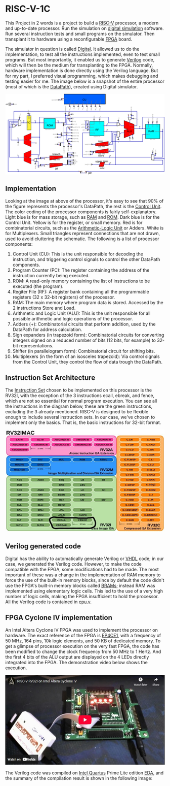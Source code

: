 # RISC-V-1C

This Project in 2 words is a project to build a [RISC-V](https://en.wikipedia.org/wiki/RISC-V) processor, a modern and up-to-date processor. Run the simulation on [digital simulation](https://en.wikipedia.org/wiki/Logic_simulation) software. Run several instruction tests and small programs on the simulator. Then transplant it to hardware using a reconfigurable [FPGA](https://en.wikipedia.org/wiki/Field-programmable_gate_array) board.

The simulator in question is called [Digital](https://github.com/hneemann/Digital). It allowed us to do the implementation, to test all the instructions implemented, even to test small programs. But most importantly, it enabled us to generate [Verilog](https://en.wikipedia.org/wiki/Verilog) code, which will then be the medium for transplanting to the FPGA. Normally, hardware implementation is done directly using the Verilog language. But for my part, I preferred visual programming, which makes debugging and testing easier for me. The image below is a snapshot of the entire processor (most of which is the [DataPath](https://en.wikipedia.org/wiki/Datapath)), created using Digital simulator.

![image](rv32i.png)

## Implementation

Looking at the image at above of the processor, it's easy to see that 90% of the figure represents the processor's DataPath, the rest is the [Control Unit](https://en.wikipedia.org/wiki/Control_unit). The color coding of the processor components is fairly self-explanatory. Light blue is for mass storage, such as [RAM](https://en.wikipedia.org/wiki/Random-access_memory) and [ROM](https://en.wikipedia.org/wiki/Read-only_memory). Dark blue is for the Control Unit. Yellow is for the register, or small memory. Red is for combinatorial circuits, such as the [Arithmetic-Logic Unit](https://en.wikipedia.org/wiki/Arithmetic_logic_unit) or Adders. White is for Multiplexers. Small triangles represent connections that are not drawn, used to avoid cluttering the schematic. The following is a list of processor components:

1.  Control Unit (CU): This is the unit responsible for decoding the instruction, and triggering control signals to control the other DataPath components.
2.  Program Counter (PC): The register containing the address of the instruction currently being executed.
3.  ROM: A read-only memory containing the list of instructions to be executed (the program).
4.  Regiter File (RF): A register bank containing all the programmable registers (32 x 32-bit registers) of the processor.
5.  RAM: The main memory where program data is stored. Accessed by the 2 instructions Store and Load.
6.  Arithmetic and Logic Unit (ALU): This is the unit responsible for all possible arithmetic and logic operations of the processor.
7.  Adders (+): Combinatorial circuits that perform addition, used by the DataPath for address calculation.
8.  Sign expanders (in trapezoid form): Combinatorial circuits for converting integers signed on a reduced number of bits (12 bits, for example) to 32-bit representations.
9.  Shifter (in parallelogram form): Combinatorial circuit for shifting bits.
10.  Multiplexers (in the form of an isosceles trapezoid): Via control signals from the Control Unit, they control the flow of data trough the DataPath.

## Instruction Set Architecture

The [Instruction Set](https://en.wikipedia.org/wiki/Instruction_set_architecture) chosen to be implemented on this processor is the RV32I, with the exception of the 3 instructions ecall, ebreak, and fence, which are not so essential for normal program execution. You can see all the instructions in the diagram below, these are the green instructions, excluding the 3 already mentioned. RISC-V is designed to be flexible enough to include several instruction sets. In our case, we've chosen to implement only the basics. That is, the basic instructions for 32-bit format.

![image](RV32IMAC-ISA.jpg)

## Verilog generated code

Digital has the ability to automatically generate Verilog or [VHDL](https://en.wikipedia.org/wiki/VHDL) code; in our case, we generated the Verilog code. However, to make the code compatible with the FPGA, some modifications had to be made. The most important of these was a change in the implementation of RAM memory to force the use of the built-in memory blocks, since by default the code didn't use the FPGA's built-in memory blocks called [BRAMs](https://nandland.com/lesson-15-what-is-a-block-ram-bram/); instead RAM was implemented using elementary logic cells. This led to the use of a very high number of logic cells, making the FPGA insufficient to hold the processor. All the Verilog code is contained in [cpu.v](cpu.v).

## FPGA Cyclone IV implementation

An Intel Altera Cyclone IV FPGA was used to implement the processor on hardware. The exact reference of the FPGA is [EP4CE1](https://www.waveshare.com/coreep4ce10.htm), with a frequency of 50 MHz, 164 pins, 10k logic elements, and 50 KB of dedicated memory. To get a glimpse of processor execution on the very fast FPGA, the code has been modified to change the clock frequency from 50 MHz to 1 Hertz. And the first 4 bits of the ALU output are displayed on the 4 LEDs directly integrated into the FPGA. The demonstration video below shows the execution.

[![image](fpga-video.jpg)](https://youtu.be/b0H4Q8MfbC4)

The Verilog code was compiled on [Intel Quartus](https://en.wikipedia.org/wiki/Quartus_Prime) Prime Lite edition [EDA](https://en.wikipedia.org/wiki/Electronic_design_automation), and the summary of the compilation result is shown in the following image:








